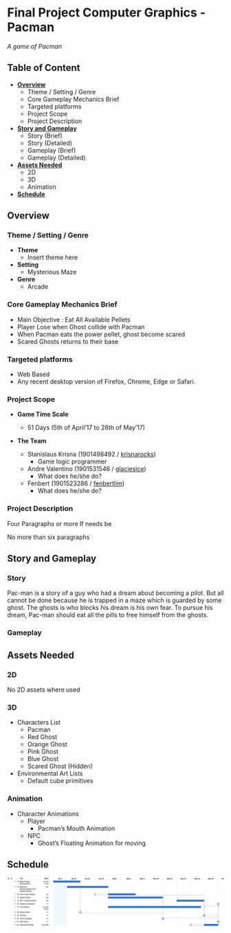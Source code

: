 # Final Project Computer Graphics - Pacman #
*A game of Pacman*

## **Table of Content** ##
- [**Overview**](#overview)
  - Theme / Setting / Genre
  - Core Gameplay Mechanics Brief
  - Targeted platforms
  - Project Scope
  - Project Description
- [**Story and Gameplay**](#story-and-gameplay)
  - Story (Brief)
  - Story (Detailed)
  - Gameplay (Brief)
  - Gameplay (Detailed)
- [**Assets Needed**](#assets-needed)
  - 2D
  - 3D
  - Animation
- [**Schedule**](#schedule)

## **Overview** ##
### Theme / Setting / Genre ###
- **Theme**
  - Insert theme here
- **Setting**
  - Mysterious Maze
- **Genre**
  - Arcade

### Core Gameplay Mechanics Brief ###
- Main Objective : Eat All Available Pellets
- Player Lose when Ghost collide with Pacman
- When Pacman eats the power pellet, ghost become scared
- Scared Ghosts returns to their base


### Targeted platforms ###
- Web Based
- Any recent desktop version of Firefox, Chrome, Edge or Safari.

### Project Scope ###
- **Game Time Scale**
  - 51 Days (5th of April’17 to 26th of May’17)

- **The Team**
  - Stanislaus Krisna (1901498492 / [krisnarocks][4eb6040a])
    - Game logic programmer
  - Andre Valentino (1901531546 / [glaciesice][09a79b58])
    - What does he/she do?
  - Fenbert (1901523286 / [fenbertlim][3d05666e])
    - What does he/she do?

### Project Description ###
Four Paragraphs or more If needs be

No more than six paragraphs

## **Story and Gameplay** ##
### Story ###
Pac-man is a story of a guy who had a dream about becoming a pilot. But all cannot be done because he is trapped in a maze which is guarded by some ghost. The ghosts is who blocks his dream is his own fear. To pursue his dream, Pac-man should eat all the pills to free himself from the ghosts.

### Gameplay ###

## **Assets Needed** ##
### 2D ###
No 2D assets where used
### 3D ###
- Characters List
  - Pacman
  - Red Ghost
  - Orange Ghost
  - Pink Ghost
  - Blue Ghost
  - Scared Ghost (Hidden)
- Environmental Art Lists
  - Default cube primitives

### Animation ###
- Character Animations
  - Player
    - Pacman’s Mouth Animation
  - NPC
    - Ghost’s Floating Animation for moving

## **Schedule** ##
![Schedule](https://github.com/CSBinusInternational/L4BC-Group-3/blob/463c5732df23fd4955b81c58ee2204c19479835e/documentation/schedule.png)

  [4eb6040a]: https://github.com/krisnarocks "Stanislaus Krisna's Github"
  [09a79b58]: https://github.com/glaciesice "Andre Valentino's Github"
  [3d05666e]: https://github.com/fenbertlim "Fenbert's Github"
